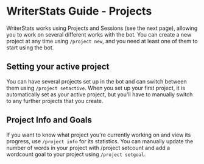 # WriterStats Guide - Projects

WriterStats works using Projects and Sessions (see the next page), allowing you to work on several different works with the bot. You can create a new project at any time using `/project new`, and you need at least one of them to start using the bot.

## Setting your active project

You can have several projects set up in the bot and can switch between them using `/project setactive`. When you set up your first project, it is automatically set as your active project, but you'll have to manually switch to any further projects that you create.

## Project Info and Goals

If you want to know what project you're currently working on and view its progress, use `/project info` for its statistics. You can manually update the number of words in your project with /project setcount and add a wordcount goal to your project using `/project setgoal`.
